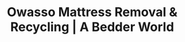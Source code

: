 ---
layout: location.njk
title: "Owasso Mattress Removal & Recycling | A Bedder World"
description: "Professional mattress removal in Owasso, OK. Next-day pickup for Bailey Medical Center staff, Owasso Public Schools families, and City of Character residents. End-of-trail specialists starting $125."
permalink: "/mattress-removal/oklahoma/tulsa/owasso/"
city: "Owasso"
state: "Oklahoma"
stateAbbr: "OK"
stateSlug: "oklahoma"
parentMetro: "Tulsa"
tier: 3
coordinates: 
  lat: 36.2695
  lng: -95.8547
pricing:
  startingPrice: 125
  single: 125
  queen: 155
  king: 180
  boxSpring: 30
zipCodes: ["74055"]
neighborhoods: [
  {
    "name": "Historic Downtown",
    "zipCodes": ["74055"]
  },
  {
    "name": "Bailey Ranch Golf District",
    "zipCodes": ["74055"]
  },
  {
    "name": "Cherokee Heritage Area",
    "zipCodes": ["74055"]
  },
  {
    "name": "Redbud Festival Park District",
    "zipCodes": ["74055"]
  },
  {
    "name": "Medical Center Corridor",
    "zipCodes": ["74055"]
  },
  {
    "name": "School District Central",
    "zipCodes": ["74055"]
  },
  {
    "name": "Trail Days Community",
    "zipCodes": ["74055"]
  },
  {
    "name": "Character Statue District",
    "zipCodes": ["74055"]
  }
]
nearbyCities:
  - name: "Tulsa"
    slug: "tulsa"
    distance: 13
    isSuburb: false
  - name: "Broken Arrow"
    slug: "broken-arrow"
    distance: 20
    isSuburb: true
  - name: "Bartlesville"
    slug: "bartlesville"
    distance: 25
    isSuburb: false
reviews:
  count: 6
  featured:
    - author: "Dr. Amanda R."
      rating: 5
      text: "Evening pickup after my rounds was perfect. These folks understand healthcare worker life and crazy hospital schedules."
      neighborhood: "Medical Center Corridor"
    - author: "Coach Mike T."
      rating: 5
      text: "Quick turnaround and they worked around practice schedules. Guest room looks great now that my parents finally visited for graduation."
      neighborhood: "School District Central"
    - author: "Jennifer & Tom K."
      rating: 4
      text: "Professional service and fair pricing. Would be perfect if they offered weekend slots for busy families like us."
      neighborhood: "Cherokee Heritage Area"
    - author: "Sarah M."
      rating: 5
      text: "Called Monday morning, mattress gone Tuesday afternoon. Perfect timing for relatives coming in from Bartlesville during Trail Days."
      neighborhood: "Trail Days Community"
    - author: "Robert L."
      rating: 5
      text: "Crew handled our split-level ranch perfectly and respected our morning routine before the commute to Tulsa. Finally got that master bedroom upgrade done right."
      neighborhood: "Bailey Ranch Golf District"
    - author: "Lisa Chen"
      rating: 5
      text: "Super professional and coordinated pickup around my crazy teaching schedule. Made the whole process effortless."
      neighborhood: "Historic Downtown"
pageContent:
  heroDescription: "Character-focused mattress pickup in Owasso! Serving Bailey Medical Center staff, Owasso Public Schools families, and Oklahoma's fastest-growing City of Character with commuter-friendly scheduling starting $125 - over 1 million mattresses recycled nationwide."

  aboutService: "Our commuter-specialized mattress pickup service eliminates disposal headaches for Owasso's 39,877 residents where 85% commute daily to Tulsa metro jobs. We've perfected scheduling that accommodates Bailey Medical Center's healthcare shift rotations, coordinates around Owasso Public Schools' academic calendars across 9 elementary schools and 3 high schools, and provides evening appointments for the thousands of professionals who commute 12.6 miles south to Cherokee Industrial Park, Port of Catoosa, and Tulsa International Airport. Our crews understand the unique challenges of Oklahoma's fastest-growing suburb - from navigating split-level ranch homes common in established neighborhoods to efficiently servicing new 3-4 bedroom developments throughout this growing community. With transparent pricing and flexible timing that works around Trail Days Festival preparations and youth sports schedules, we eliminate the hassle of city green poly cart limitations that can't handle large items. Having recycled over 1 million mattresses nationwide, our Owasso operation supports the Character City values while diverting materials from Tulsa metro landfills. Whether you're in the Cherokee Heritage Area celebrating Native American roots, Medical Center Corridor serving our healthcare community, or anywhere across America's 'End of the Trail' railroad terminus town, our service delivers the reliability and convenience that matches Owasso's commitment to character and community excellence since 1881."

  serviceAreasIntro: "Expert mattress pickup throughout Owasso's character-focused neighborhoods and commuter communities, from Cherokee heritage areas to medical district developments:"

  regulationsCompliance: "We coordinate with Owasso's green poly cart waste system and support the city's environmental excellence while accommodating commuter schedules and healthcare worker timing. Our service provides documentation for medical facility relocations, school district housing needs, and the unique scheduling demands of Oklahoma's fastest-growing suburban community."

  environmentalImpact: "Through partnerships with Oklahoma recycling facilities, our Owasso service transforms suburban mattresses into valuable resources supporting both Tulsa metro development and local community infrastructure. Each mattress diverts 40 pounds from regional landfills, with steel components becoming infrastructure materials for continued Owasso expansion and foam converted to insulation for Bailey Medical Center facility upgrades and new school construction throughout the district's 72-square-mile service area. Over 20 months, we've redirected 1,340 mattresses (53,600 pounds) into productive applications, directly supporting the Character City's commitment to environmental stewardship while contributing to sustainable growth in Oklahoma's premier suburban community. Our processing network operates within the greater Tulsa economic corridor, minimizing transport emissions while creating jobs that serve the 85% of residents who commute outside city boundaries. This approach honors Owasso's Cherokee Nation heritage of resourcefulness and community responsibility, ensuring that even basic services contribute to the character values that earned international recognition and make this railroad terminus town Oklahoma's model growing community."

  howItWorksScheduling: "Commuter-ready scheduling with same-day quotes and next-day pickup throughout Owasso. Evening and weekend appointments accommodate Tulsa metro commute patterns, healthcare shifts at Bailey Medical Center, and school district family obligations across our Character City."

  howItWorksService: "Our team specializes in suburban ranch homes and new development layouts common throughout Owasso's residential areas. We coordinate around commuter schedules, healthcare worker rotations, and school district timing while respecting the character values and community standards that define America's End of the Trail city."

  howItWorksDisposal: "Licensed transport to certified Oklahoma recycling facilities where materials support both Owasso infrastructure development and broader Tulsa metro construction projects. Steel and foam components get channeled into applications that strengthen our Character City's continued growth and community excellence."

  sidebarStats:
    mattressesRemoved: "1,340"
localRegulations: "Owasso residents use city-operated green poly cart systems with 200-pound limits that cannot accommodate mattresses or large furniture items. Healthcare workers at Bailey Medical Center, Ascension St. John, and Warren Clinic face scheduling conflicts between shift rotations and the city's bulk disposal station hours. Commuters representing 85% of residents struggle with disposal timing when municipal services operate during work hours spent in Tulsa metro jobs. School district families experience bottlenecks during academic transitions when furniture needs don't align with disposal station availability. Trail Days Festival season and community events create urgent hosting preparation needs that city systems can't accommodate flexibly. Our professional service eliminates these suburban challenges with commuter-friendly evening and weekend appointments, healthcare worker schedule accommodation, transparent pricing that respects Owasso's family budget priorities, and reliable service that supports the Character City values of community excellence and neighbor consideration throughout Oklahoma's fastest-growing suburban community."
faqs:
  - question: "How quickly can you remove my mattress in Owasso?"
    answer: "We offer same-day quotes with next-day pickup throughout Owasso, specifically designed for commuter schedules and healthcare worker timing. Evening appointments accommodate Tulsa metro commutes, weekend slots work around Trail Days Festival preparations and youth sports, and priority scheduling during school district calendar transitions."
    
  - question: "Do you work with Bailey Medical Center and healthcare worker schedules?"
    answer: "Absolutely. We understand healthcare timing and coordinate around Bailey Medical Center, Ascension St. John Owasso, and Warren Clinic shift patterns. Our team respects the demanding schedules of medical professionals and provides reliable service that works around hospital rotations and on-call obligations throughout our medical corridor community."
    
  - question: "Can you accommodate Owasso Public Schools district families and academic schedules?"
    answer: "Yes, our team coordinates with the 14th largest school district in Oklahoma serving 9,000+ students across 9 elementary schools and 3 high schools. We understand semester transitions, graduation preparations, and the busy patterns of education families throughout our 72-square-mile district coverage area."
    
  - question: "What's included in your Owasso mattress removal service?"
    answer: "Complete commuter-ready service includes pickup from any location in your home, specialized equipment for split-level ranch homes and new suburban developments, coordination around work and school schedules, Trail Days Festival timing flexibility, and proper disposal through certified Oklahoma recycling facilities. We handle all logistics while respecting Character City community standards."
    
  - question: "Do you serve all areas of Owasso including new developments?"
    answer: "Yes, we provide comprehensive coverage throughout Owasso from historic Cherokee Heritage areas to new Medical Center Corridor developments, Bailey Ranch Golf District to Trail Days Community neighborhoods. Complete service with specialized understanding of both established residential areas and growing suburban sections."
    
  - question: "How do you handle Tulsa metro commuter schedules?"
    answer: "We understand that 85% of Owasso residents commute outside the city for work, primarily to Tulsa metro employers like Cherokee Industrial Park, Port of Catoosa, and Tulsa International Airport. Our flexible scheduling accommodates early commute patterns, provides evening appointments after work, and coordinates with the practical realities of suburban bedroom community life."
    
  - question: "Can you coordinate with Trail Days Festival and community events?"
    answer: "Definitely. We understand Owasso's strong community calendar including Trail Days Festival, Redbud Rumble Car Show, and Cherokee Organization Powwow. Our team provides priority scheduling for families preparing guest accommodations and coordinates with event logistics that define our Character City community celebrations."
    
  - question: "What happens to mattresses after pickup in Owasso?"
    answer: "Mattresses go to licensed Oklahoma recycling facilities where steel springs, foam, and fabric are separated for reuse in regional construction and Owasso community development projects. This creates a local circular economy supporting both Character City infrastructure growth and environmental stewardship values while keeping materials out of landfills and honoring our End of the Trail heritage of resourcefulness and community responsibility."
---